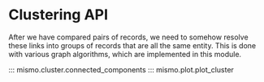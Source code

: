 # Clustering API

After we have compared pairs of records, we need to somehow resolve these links
into groups of records that are all the same entity. This is done with various
graph algorithms, which are implemented in this module.

::: mismo.cluster.connected_components
::: mismo.plot.plot_cluster